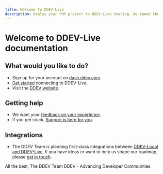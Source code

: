 ```yaml
---
title: Welcome to DDEV-Live
description: Deploy your PHP project to DDEV-Live hosting. We tamed the complexity of Kubernetes for you.
---
```


# Welcome to DDEV-Live documentation

## What would you like to do? 
- Sign up for your account on [dash.ddev.com](https://dash.ddev.com/).
- [Get started](https://docs.ddev.com/getting-started/) connecting to DDEV-Live.
- Visit the [DDEV website](https://ddev.com/).

## Getting help
- We want your [feedback on your experience](https://dash.ddev.com/feedback/).
- If you get stuck, [Support is here for you](https://docs.ddev.com/support/).

## Integrations
- The DDEV Team is planning first-class integrations between [DDEV-Local and DDEV-Live](https://ddev.readthedocs.io/en/stable/users/providers/DDEV-Live/). If you have ideas or want to help us shape our roadmap, please [get in touch](https://dash.ddev.com/feedback/).

All the best,
The DDEV Team
DDEV - Advancing Developer Communities
